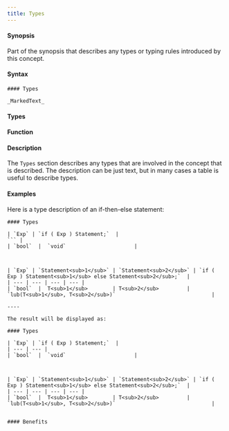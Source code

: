 ```yaml
---
title: Types
---
```


#### Synopsis

Part of the synopsis that describes any types or typing rules introduced by this concept.

#### Syntax

```
#### Types

_MarkedText_
```

#### Types

#### Function

#### Description

The `Types` section describes any types that are involved in the concept that is described.
The description can be just text, but in many cases a table is useful to describe types.


#### Examples

Here is a type description of an if-then-else statement:

```
#### Types

| `Exp` | `if ( Exp ) Statement;`  |
``` | 
| `bool`  |  `void`                      |



| `Exp` | `Statement<sub>1</sub>` | `Statement<sub>2</sub>` | `if ( Exp ) Statement<sub>1</sub> else Statement<sub>2</sub>;`  |
| --- | --- | --- | --- |
| `bool`  |  T<sub>1</sub>        | T<sub>2</sub>         | `lub(T<sub>1</sub>, T<sub>2</sub>)`                               |

----

The result will be displayed as:

#### Types

| `Exp` | `if ( Exp ) Statement;`  |
| --- | --- |
| `bool`  |  `void`                      |



| `Exp` | `Statement<sub>1</sub>` | `Statement<sub>2</sub>` | `if ( Exp ) Statement<sub>1</sub> else Statement<sub>2</sub>;`  |
| --- | --- | --- | --- |
| `bool`  |  T<sub>1</sub>        | T<sub>2</sub>         | `lub(T<sub>1</sub>, T<sub>2</sub>)`                               |


#### Benefits


